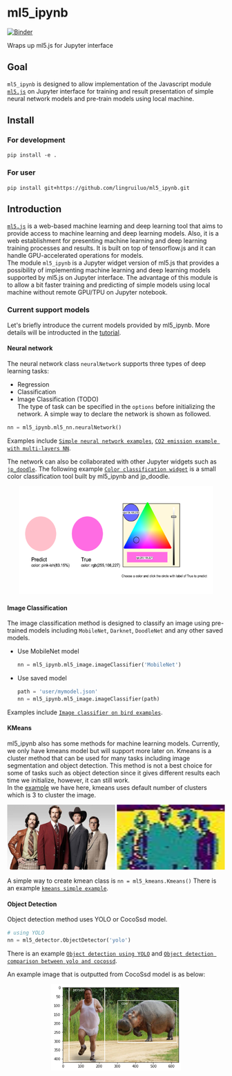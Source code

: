 # ml5_ipynb

[![Binder](https://mybinder.org/badge_logo.svg)](https://mybinder.org/v2/gh/lingruiluo/ml5_ipynb.git/HEAD)

Wraps up ml5.js for Jupyter interface

## Goal

`ml5_ipynb` is designed to allow implementation of the Javascript module [`ml5.js`](https://ml5js.org/) on Jupyter interface for training and result presentation of simple neural network models and pre-train models using local machine.

## Install

### For development
```
pip install -e .
```

### For user
```
pip install git+https://github.com/lingruiluo/ml5_ipynb.git
```

## Introduction

[`ml5.js`](https://ml5js.org/) is a web-based machine learning and deep learning tool that aims to provide access to machine learning and deep learning models. Also, it is a web establishment for presenting machine learning and deep learning training processes and results. It is built on top of tensorflow.js and it can handle GPU-accelerated operations for models.   
The module `ml5_ipynb` is a Jupyter widget version of ml5.js that provides a possibility of implementing machine learning and deep learning models supported by ml5.js on Jupyter interface. The advantage of this module is to allow a bit faster training and predicting of simple models using local machine without remote GPU/TPU on Jupyter notebook.

### Current support models

Let's briefly introduce the current models provided by ml5_ipynb. More details will be introducted in the [tutorial](https://github.com/lingruiluo/ml5_ipynb/blob/main/ml5_ipynb%20Tutorial.ipynb).

#### Neural network

The neural network class `neuralNetwork` supports three types of deep learning tasks:
  - Regression  
  - Classification   
  - Image Classification (TODO)     
The type of task can be specified in the `options` before initializing the network. A simple way to declare the network is shown as followed.
```python
nn = ml5_ipynb.ml5_nn.neuralNetwork()
```
Examples include [`Simple neural network examples`](https://github.com/lingruiluo/ml5_ipynb/blob/main/examples/Simple%20neural%20network%20examples.ipynb), [`CO2 emission example with multi-layers NN`](https://github.com/lingruiluo/ml5_ipynb/blob/main/examples/CO2%20Emission%20Example%20with%20multi-layers%20NN.ipynb).

The network can also be collaborated with other Jupyter widgets such as [`jp_doodle`](https://github.com/AaronWatters/jp_doodle). The following example [`Color classification widget`](https://github.com/lingruiluo/ml5_ipynb/blob/main/examples/Color%20classification%20widget.ipynb) is a small color classification tool built by ml5_ipynb and jp_doodle. 
<p align="center">
  <img src="examples/pic/color_widget.png" width="450" height="250" title="Color classification widget">
</p>



#### Image Classification

The image classification method is designed to classify an image using pre-trained models including `MobileNet`, `Darknet`, `DoodleNet` and any other saved models. 
  - Use MobileNet model
    ```python
    nn = ml5_ipynb.ml5_image.imageClassifier('MobileNet')
    ```   
  - Use saved model
    ```python
    path = 'user/mymodel.json'
    nn = ml5_ipynb.ml5_image.imageClassifier(path)
    ```
Examples include [`Image classifier on bird examples`](https://github.com/lingruiluo/ml5_ipynb/blob/main/examples/Image%20classifier%20on%20bird%20examples.ipynb).

#### KMeans

ml5_ipynb also has some methods for machine learning models. Currently, we only have kmeans model but will support more later on. Kmeans is a cluster method that can be used for many tasks including image segmentation and object detection. This method is not a best choice for some of tasks such as object detection since it gives different results each time we initialize, however, it can still work.   
In the [example](https://github.com/lingruiluo/ml5_ipynb/blob/main/examples/kmeans%20simple%20example.ipynb) we have here, kmeans uses default number of clusters which is 3 to cluster the image.  
<p align="center">
  <img src="examples/pic/faces.jpg" width="250" height="150" title="Original image">
  <img src="examples/pic/clustered.jpg" width="250" height="150" title="Clustered image">
</p>

A simple way to create kmean class is 
        ```
        nn = ml5_kmeans.Kmeans()
        ```
There is an example [`kmeans simple example`](https://github.com/lingruiluo/ml5_ipynb/blob/main/examples/kmeans%20simple%20example.ipynb).

#### Object Detection

Object detection method uses YOLO or CocoSsd model. 

```python
# using YOLO
nn = ml5_detector.ObjectDetector('yolo')
```
There is an example [`Object detection using YOLO`](https://github.com/lingruiluo/ml5_ipynb/blob/main/examples/Object%20Detection%20using%20YOLO.ipynb) and [`Object detection comparison between yolo and cocossd`](https://github.com/lingruiluo/ml5_ipynb/blob/main/examples/Object%20detection%20comparison%20between%20yolo%20and%20cocossd.ipynb).

An example image that is outputted from CocoSsd model is as below: 
<p align="center">
  <img src="examples/pic/coco.png" width="300" height="200" title="Cocossd">
</p>

